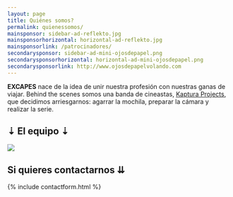 ```yaml
---
layout: page
title: Quiénes somos?
permalink: quienessomos/
mainsponsor: sidebar-ad-reflekto.jpg
mainsponsorhorizontal: horizontal-ad-reflekto.jpg
mainsponsorlink: /patrocinadores/
secondarysponsor: sidebar-ad-mini-ojosdepapel.png
secondarysponsorhorizontal: horizontal-ad-mini-ojosdepapel.png
secondarysponsorlink: http://www.ojosdepapelvolando.com
---
```


<div class="about_info">
<b>E<span class="xtext">X</span>CAPES</b> nace de la idea de unir nuestra profesión con nuestras ganas de viajar. Behind the scenes somos una banda de cineastas, <a href="http://kapturaprojects.com" target="_blank">Kaptura Projects</a>, que decidimos arriesgarnos: agarrar la mochila, preparar la cámara y realizar la serie.
</div>

<h2 class="about_doc_h2">⇣ El equipo ⇣</h2>
<div class="main_about">
		<!--<iframe src="https://www.youtube.com/embed/tPEE9ZwTmy0" frameborder="0" allowfullscreen></iframe>-->
		<img src="{{ site.baseurl }}images/layout/nosotros.png">
</div>

<h2 class="about_contact_h2">Si quieres contactarnos ⇊</h2>

{% include contactform.html %}

